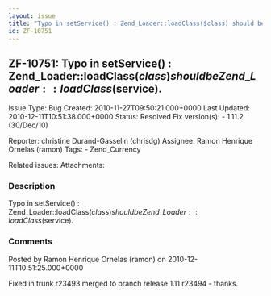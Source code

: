 ```yaml
---
layout: issue
title: "Typo in setService() : Zend_Loader::loadClass($class) should be Zend_Loader::loadClass($service)."
id: ZF-10751
---
```


ZF-10751: Typo in setService() : Zend\_Loader::loadClass($class) should be Zend\_Loader::loadClass($service).
-------------------------------------------------------------------------------------------------------------

 Issue Type: Bug Created: 2010-11-27T09:50:21.000+0000 Last Updated: 2010-12-11T10:51:38.000+0000 Status: Resolved Fix version(s): - 1.11.2 (30/Dec/10)
 
 Reporter:  christine Durand-Gasselin (chrisdg)  Assignee:  Ramon Henrique Ornelas (ramon)  Tags: - Zend\_Currency
 
 Related issues: 
 Attachments: 
### Description

Typo in setService() : Zend\_Loader::loadClass($class) should be Zend\_Loader::loadClass($service).

 

 

### Comments

Posted by Ramon Henrique Ornelas (ramon) on 2010-12-11T10:51:25.000+0000

Fixed in trunk r23493 merged to branch release 1.11 r23494 - thanks.

 

 